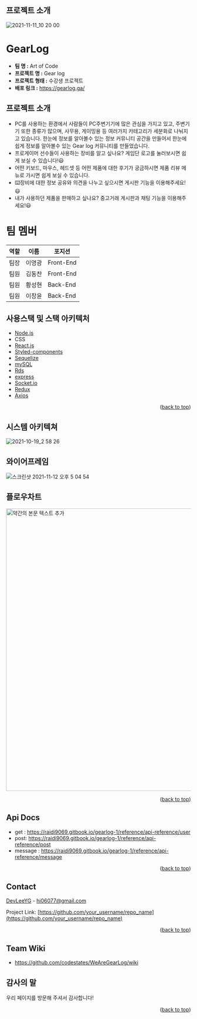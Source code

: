 ## 프로젝트 소개
![2021-11-11_10 20 00](https://user-images.githubusercontent.com/81807542/141426629-c69f7222-30fc-469c-95ad-aa6159a216a6.png)

# GearLog

- **팀 명 :** Art of Code
- **프로젝트 명 :** Gear log
- **프로젝트 형태 :** 수강생 프로젝트
- **배포 링크 :** https://gearlog.ga/
## 프로젝트 소개

- PC를 사용하는 환경에서 사람들이 PC주변기기에 많은 관심을 가지고 있고, 주변기기 또한 종류가 많으며, 사무용, 게이밍용 등 여러가지 카테고리가 세분화로 나눠지고 있습니다. 한눈에 정보를 알아볼수 있는 정보 커뮤니티 공간을 만들어서 한눈에 쉽게 정보를 알아볼수 있는 Gear log 커뮤니티를 만들었습니다.
- 프로게이머 선수들이 사용하는 장비를 알고 싶나요? 게임단 로고를 눌러보시면 쉽게 보실 수 있습니다!😃
- 어떤 키보드, 마우스, 헤드셋 등 어떤 제품에 대한 후기가 궁금하시면 제품 리뷰 메뉴로 가시면 쉽게 보실 수 있습니다.
- ⌨️장비에 대한 정보 공유와 의견을 나누고 싶으시면 게시판 기능을 이용해주세요!😃
- 내가 사용하던 제품을 판매하고 싶나요? 중고거래 게시판과 채팅 기능을 이용해주세요!😃

# 팀 멤버

|역할|이름|포지션|
|------|---|---|
|팀장|이영광|Front-End|
|팀원|김동찬|Front-End| 
|팀원|황성현|Back-End|
|팀원|이창윤|Back-End|








## 사용스택 및 스택 아키텍처

- [Node.js](https://nodejs.org/)
- CSS
- [React.js](https://reactjs.org/)
- [Styled-components](https://styled-components.com/)
- [Sequelize](https://sequelize.org/)
- [mySQL](https://www.mysql.com/)
- [Rds](https://aws.amazon.com/)
- [express](https://expressjs.com/ko/)
- [Socket.io](https://socket.io/)
- [Redux](https://ko.redux.js.org/)
- [Axios](https://www.axios.com/)





<p align="right">(<a href="#top">back to top</a>)</p>


## 시스템 아키텍쳐

![2021-10-19_2 58 26](https://user-images.githubusercontent.com/81807542/138013131-ee6160d7-a16a-4472-b017-f5b38866f08b.png)


## 와이어프레임
![스크린샷 2021-11-12 오후 5 04 54](https://user-images.githubusercontent.com/81807542/141432470-e7b73a52-9499-43dd-9371-f74e08bde722.png)


## 플로우차트
<img width="768" alt="약간의 본문 텍스트 추가" src="https://user-images.githubusercontent.com/81807542/138022705-37dd4b15-79f2-4c34-b713-442da6fdbcbb.png">


<p align="right">(<a href="#top">back to top</a>)</p>



<!-- LICENSE -->
## Api Docs

* get : https://raidi9069.gitbook.io/gearlog-1/reference/api-reference/user
* post: https://raidi9069.gitbook.io/gearlog-1/reference/api-reference/post
* message : https://raidi9069.gitbook.io/gearlog-1/reference/api-reference/message

<p align="right">(<a href="#top">back to top</a>)</p>



<!-- CONTACT -->
## Contact

[DevLeeYG](https://github.com/DevLeeYG) - hi06077@gmail.com

Project Link: [https://github.com/your_username/repo_name](https://github.com/your_username/repo_name)

<p align="right">(<a href="#top">back to top</a>)</p>

## Team Wiki

* https://github.com/codestates/WeAreGearLog/wiki



## 감사의 말

우리 페이지를 방문해 주셔서 감사합니다! 


<p align="right">(<a href="#top">back to top</a>)</p>

